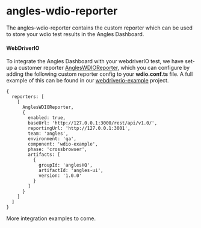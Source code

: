 # angles-wdio-reporter

The angles-wdio-reporter contains the custom reporter which can be used to store your wdio test results in the Angles Dashboard. 

#### WebDriverIO
To integrate the Angles Dashboard with your webdriverIO test, we have set-up a customer reporter [AnglesWDIOReporter](/src/integrations/wdio/AnglesWDIOReporter.ts), which you can configure by adding the following custom reporter config to your **wdio.conf.ts** file. A full example of this can be found in our [webdriverio-example](https://github.com/AnglesHQ/webdriverio-example) project.

```
{
  reporters: [
    [
      AnglesWDIOReporter,
      {
        enabled: true,
        baseUrl: 'http://127.0.0.1:3000/rest/api/v1.0/',
        reportingUrl: 'http://127.0.0.1:3001',
        team: 'angles',
        environment: 'qa',
        component: 'wdio-example',
        phase: 'crossbrowser',
        artifacts: [
          {
            groupId: 'anglesHQ',
            artifactId: 'angles-ui',
            version: '1.0.0'
          }
        ]
      }
    ]
  ]
}
```

More integration examples to come.
